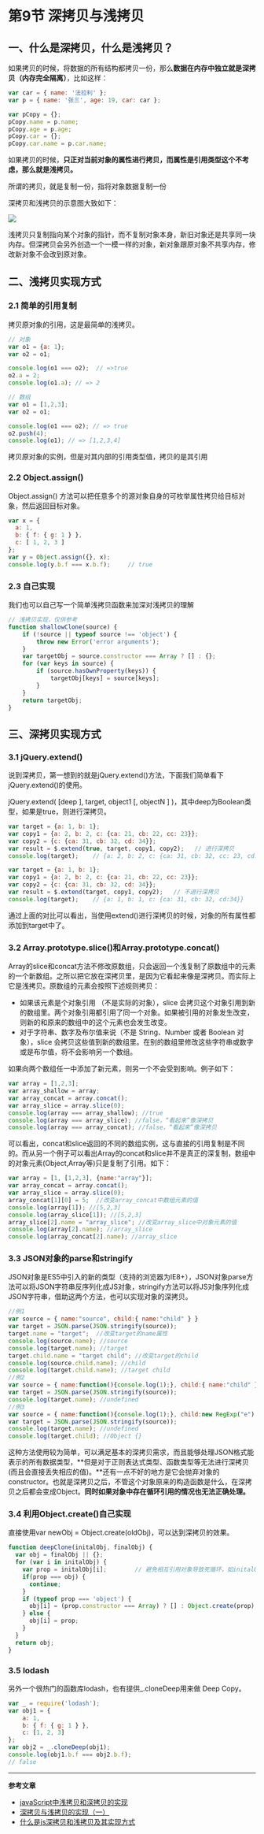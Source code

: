 # 第9节 深拷贝与浅拷贝

## 一、什么是深拷贝，什么是浅拷贝？

如果拷贝的时候，将数据的所有结构都拷贝一份，那么**数据在内存中独立就是深拷贝（内存完全隔离）**，比如这样：

```js
var car = { name: '法拉利' };
var p = { name: '张三', age: 19, car: car };

var pCopy = {};
pCopy.name = p.name;
pCopy.age = p.age;
pCopy.car = {};
pCopy.car.name = p.car.name;
```

如果拷贝的时候，**只正对当前对象的属性进行拷贝，而属性是引用类型这个不考虑，那么就是浅拷贝。**

所谓的拷贝，就是复制一份，指将对象数据复制一份

深拷贝和浅拷贝的示意图大致如下：

![](http://www.haorooms.com/uploads/images/copysq.png)

浅拷贝只复制指向某个对象的指针，而不复制对象本身，新旧对象还是共享同一块内存。但深拷贝会另外创造一个一模一样的对象，新对象跟原对象不共享内存，修改新对象不会改到原对象。

## 二、浅拷贝实现方式

### 2.1 简单的引用复制

拷贝原对象的引用，这是最简单的浅拷贝。

```js
// 对象
var o1 = {a: 1};
var o2 = o1;

console.log(o1 === o2);  // =>true
o2.a = 2; 
console.log(o1.a); // => 2

// 数组
var o1 = [1,2,3];
var o2 = o1;

console.log(o1 === o2); // => true
o2.push(4);
console.log(o1); // => [1,2,3,4]
```

拷贝原对象的实例，但是对其内部的引用类型值，拷贝的是其引用

### 2.2 Object.assign\(\)

Object.assign\(\) 方法可以把任意多个的源对象自身的可枚举属性拷贝给目标对象，然后返回目标对象。

```js
var x = {
  a: 1,
  b: { f: { g: 1 } },
  c: [ 1, 2, 3 ]
};
var y = Object.assign({}, x);
console.log(y.b.f === x.b.f);     // true
```

### 2.3 自己实现

我们也可以自己写一个简单浅拷贝函数来加深对浅拷贝的理解

```js
// 浅拷贝实现，仅供参考
function shallowClone(source) {
    if (!source || typeof source !== 'object') {
        throw new Error('error arguments');
    }
    var targetObj = source.constructor === Array ? [] : {};
    for (var keys in source) {
        if (source.hasOwnProperty(keys)) {
            targetObj[keys] = source[keys];
        }
    }
    return targetObj;
}
```

## 三、深拷贝实现方式

### 3.1 jQuery.extend\(\)

说到深拷贝，第一想到的就是jQuery.extend\(\)方法，下面我们简单看下jQuery.extend\(\)的使用。

jQuery.extend\( \[deep \], target, object1 \[, objectN \] \)，其中deep为Boolean类型，如果是true，则进行深拷贝。

```js
var target = {a: 1, b: 1};
var copy1 = {a: 2, b: 2, c: {ca: 21, cb: 22, cc: 23}};
var copy2 = {c: {ca: 31, cb: 32, cd: 34}};
var result = $.extend(true, target, copy1, copy2);   // 进行深拷贝
console.log(target);    // {a: 2, b: 2, c: {ca: 31, cb: 32, cc: 23, cd: 34}}
```

```js
var target = {a: 1, b: 1};
var copy1 = {a: 2, b: 2, c: {ca: 21, cb: 22, cc: 23}};
var copy2 = {c: {ca: 31, cb: 32, cd: 34}};
var result = $.extend(target, copy1, copy2);   // 不进行深拷贝
console.log(target);    // {a: 1, b: 1, c: {ca: 31, cb: 32, cd:34}}
```

通过上面的对比可以看出，当使用extend\(\)进行深拷贝的时候，对象的所有属性都添加到target中了。

### 3.2 Array.prototype.slice\(\)和Array.prototype.concat\(\)

Array的slice和concat方法不修改原数组，只会返回一个浅复制了原数组中的元素的一个新数组。之所以把它放在深拷贝里，是因为它看起来像是深拷贝。而实际上它是浅拷贝。原数组的元素会按照下述规则拷贝：

* 如果该元素是个对象引用 （不是实际的对象），slice 会拷贝这个对象引用到新的数组里。两个对象引用都引用了同一个对象。如果被引用的对象发生改变，则新的和原来的数组中的这个元素也会发生改变。
* 对于字符串、数字及布尔值来说（不是 String、Number 或者 Boolean 对象），slice 会拷贝这些值到新的数组里。在别的数组里修改这些字符串或数字或是布尔值，将不会影响另一个数组。

如果向两个数组任一中添加了新元素，则另一个不会受到影响。例子如下：

```js
var array = [1,2,3]; 
var array_shallow = array; 
var array_concat = array.concat(); 
var array_slice = array.slice(0); 
console.log(array === array_shallow); //true 
console.log(array === array_slice); //false，“看起来”像深拷贝
console.log(array === array_concat); //false，“看起来”像深拷贝
```

可以看出，concat和slice返回的不同的数组实例，这与直接的引用复制是不同的。而从另一个例子可以看出Array的concat和slice并不是真正的深复制，数组中的对象元素\(Object,Array等\)只是复制了引用。如下：

```js
var array = [1, [1,2,3], {name:"array"}]; 
var array_concat = array.concat();
var array_slice = array.slice(0);
array_concat[1][0] = 5;  //改变array_concat中数组元素的值 
console.log(array[1]); //[5,2,3] 
console.log(array_slice[1]); //[5,2,3] 
array_slice[2].name = "array_slice"; //改变array_slice中对象元素的值 
console.log(array[2].name); //array_slice
console.log(array_concat[2].name); //array_slice
```

### 3.3 JSON对象的parse和stringify

JSON对象是ES5中引入的新的类型（支持的浏览器为IE8+），JSON对象parse方法可以将JSON字符串反序列化成JS对象，stringify方法可以将JS对象序列化成JSON字符串，借助这两个方法，也可以实现对象的深拷贝。

```js
//例1
var source = { name:"source", child:{ name:"child" } } 
var target = JSON.parse(JSON.stringify(source));
target.name = "target";  //改变target的name属性
console.log(source.name); //source 
console.log(target.name); //target
target.child.name = "target child"; //改变target的child 
console.log(source.child.name); //child 
console.log(target.child.name); //target child
//例2
var source = { name:function(){console.log(1);}, child:{ name:"child" } } 
var target = JSON.parse(JSON.stringify(source));
console.log(target.name); //undefined
//例3
var source = { name:function(){console.log(1);}, child:new RegExp("e") }
var target = JSON.parse(JSON.stringify(source));
console.log(target.name); //undefined
console.log(target.child); //Object {}
```

这种方法使用较为简单，可以满足基本的深拷贝需求，而且能够处理JSON格式能表示的所有数据类型，**但是对于正则表达式类型、函数类型等无法进行深拷贝\(而且会直接丢失相应的值\)。**还有一点不好的地方是它会抛弃对象的constructor。也就是深拷贝之后，不管这个对象原来的构造函数是什么，在深拷贝之后都会变成Object。**同时如果对象中存在循环引用的情况也无法正确处理。**

### 3.4 利用Object.create\(\)自己实现

直接使用var newObj = Object.create\(oldObj\)，可以达到深拷贝的效果。

```js
function deepClone(initalObj, finalObj) {    
  var obj = finalObj || {};    
  for (var i in initalObj) {        
    var prop = initalObj[i];        // 避免相互引用对象导致死循环，如initalObj.a = initalObj的情况
    if(prop === obj) {            
      continue;
    }        
    if (typeof prop === 'object') {
      obj[i] = (prop.constructor === Array) ? [] : Object.create(prop);
    } else {
      obj[i] = prop;
    }
  }    
  return obj;
}
```

### 3.5 lodash

另外一个很热门的函数库lodash，也有提供\_.cloneDeep用来做 Deep Copy。

```js
var _ = require('lodash');
var obj1 = {
    a: 1,
    b: { f: { g: 1 } },
    c: [1, 2, 3]
};
var obj2 = _.cloneDeep(obj1);
console.log(obj1.b.f === obj2.b.f);
// false
```







---

**参考文章**

* [javaScript中浅拷贝和深拷贝的实现](https://github.com/wengjq/Blog/issues/3)
* [深拷贝与浅拷贝的实现（一）](http://www.alloyteam.com/2017/08/12978/)
* [什么是js深拷贝和浅拷贝及其实现方式](http://www.haorooms.com/post/js_copy_sq)




